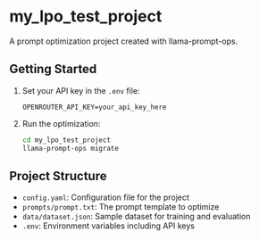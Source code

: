 # my_lpo_test_project

A prompt optimization project created with llama-prompt-ops.

## Getting Started

1. Set your API key in the `.env` file:
   ```
   OPENROUTER_API_KEY=your_api_key_here
   ```

2. Run the optimization:
   ```bash
   cd my_lpo_test_project
   llama-prompt-ops migrate
   ```

## Project Structure

- `config.yaml`: Configuration file for the project
- `prompts/prompt.txt`: The prompt template to optimize
- `data/dataset.json`: Sample dataset for training and evaluation
- `.env`: Environment variables including API keys
